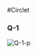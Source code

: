 #Circlet

### Q-1
![Q-1-p](https://github.com/user-attachments/assets/be3a3a3c-02d2-4167-8390-bbe432c15730)
 
 
